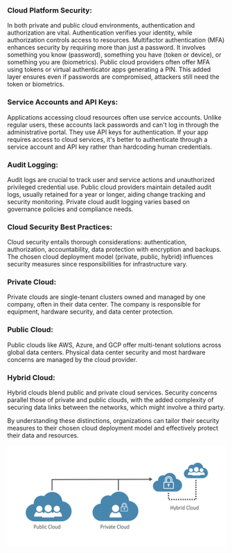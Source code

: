 ### **Cloud Platform Security:**
In both private and public cloud environments, authentication and authorization are vital. Authentication verifies your identity, while authorization controls access to resources. Multifactor authentication (MFA) enhances security by requiring more than just a password. It involves something you know (password), something you have (token or device), or something you are (biometrics). Public cloud providers often offer MFA using tokens or virtual authenticator apps generating a PIN. This added layer ensures even if passwords are compromised, attackers still need the token or biometrics.

### **Service Accounts and API Keys:**
Applications accessing cloud resources often use service accounts. Unlike regular users, these accounts lack passwords and can't log in through the administrative portal. They use API keys for authentication. If your app requires access to cloud services, it's better to authenticate through a service account and API key rather than hardcoding human credentials.

### **Audit Logging:**
Audit logs are crucial to track user and service actions and unauthorized privileged credential use. Public cloud providers maintain detailed audit logs, usually retained for a year or longer, aiding change tracking and security monitoring. Private cloud audit logging varies based on governance policies and compliance needs.

### **Cloud Security Best Practices:**
Cloud security entails thorough considerations: authentication, authorization, accountability, data protection with encryption and backups. The chosen cloud deployment model (private, public, hybrid) influences security measures since responsibilities for infrastructure vary.

### **Private Cloud:**
Private clouds are single-tenant clusters owned and managed by one company, often in their data center. The company is responsible for equipment, hardware security, and data center protection.

### **Public Cloud:**
Public clouds like AWS, Azure, and GCP offer multi-tenant solutions across global data centers. Physical data center security and most hardware concerns are managed by the cloud provider.

### **Hybrid Cloud:**
Hybrid clouds blend public and private cloud services. Security concerns parallel those of private and public clouds, with the added complexity of securing data links between the networks, which might involve a third party.

By understanding these distinctions, organizations can tailor their security measures to their chosen cloud deployment model and effectively protect their data and resources.

![Pasted image 20230816152154](../Images/Pasted%20image%2020230816152154.png)